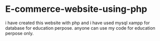 # E-commerce-website-using-php
i have created this website with php and i have used mysql xampp for database for education perpose. anyone can use my code for education perpose only.
